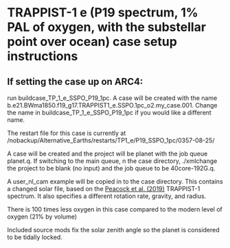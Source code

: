 # TRAPPIST-1 e (P19 spectrum, 1% PAL of oxygen, with the substellar point over ocean) case setup instructions

## If setting the case up on ARC4:

run buildcase_TP_1_e_SSPO_P19_1pc. A case will be created with the name b.e21.BWma1850.f19_g17.TRAPPIST1_e.SSPO.1pc_o2.my_case.001. Change the name in buildcase_TP_1_e_SSPO_P19_1pc if you would like a different name.

The restart file for this case is currently at /nobackup/Alternative_Earths/restarts/TP1_e/P19_SSPO_1pc/0357-08-25/

A case will be created and the project will be planet with the job queue planet.q. If switching to the main queue, n the case directory, ./xmlchange the project to be blank (no input) and the job queue to be 40core-192G.q.

A user_nl_cam example will be copied in to the case directory. This contains a changed solar file, based on the [Peacock et al. (2019)](https://archive.stsci.edu/hlsp/hazmat) TRAPPIST-1 spectrum. It also specifies a different rotation rate, gravity, and radius.

There is 100 times less oxygen in this case compared to the modern level of oxygen (21% by volume)

Included source mods fix the solar zenith angle so the planet is considered to be tidally locked. 

